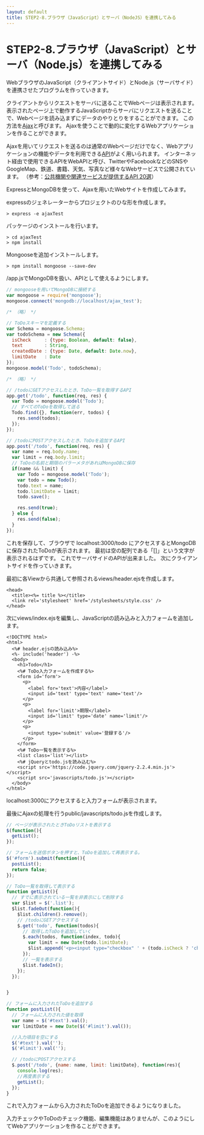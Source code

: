 ```yaml
---
layout: default
title: STEP2-8.ブラウザ（JavaScript）とサーバ（NodeJS）を連携してみる
---
```

# STEP2-8.ブラウザ（JavaScript）とサーバ（Node.js）を連携してみる

WebブラウザのJavaScript（クライアントサイド）とNode.js（サーバサイド）を連携させたプログラムを作っていきます。

クライアントからリクエストをサーバに送ることでWebページは表示されます。
表示されたページ上で動作するJavaScriptからサーバにリクエストを送ることで、Webページを読み込まずにデータのやりとりをすることができます。
この方法を[Ajax](http://ja.wikipedia.org/wiki/Ajax)と呼びます。
Ajaxを使うことで動的に変化するWebアプリケーションを作ることができます。

Ajaxを用いてリクエストを送るのは通常のWebページだけでなく、Webアプリケーションの機能やデータを利用できる[API](http://ja.wikipedia.org/wiki/%E3%82%A2%E3%83%97%E3%83%AA%E3%82%B1%E3%83%BC%E3%82%B7%E3%83%A7%E3%83%B3%E3%83%97%E3%83%AD%E3%82%B0%E3%83%A9%E3%83%9F%E3%83%B3%E3%82%B0%E3%82%A4%E3%83%B3%E3%82%BF%E3%83%95%E3%82%A7%E3%83%BC%E3%82%B9)がよく用いられます。
インターネット経由で使用できるAPIをWebAPIと呼び、TwitterやFacebookなどのSNSやGoogleMap、鉄道、書籍、天気、写真など様々なWebサービスで公開されています。
（参考：[公共機関や関連サービスが提供するAPI 20選](https://ferret-plus.com/2481)）

ExpressとMongoDBを使って、Ajaxを用いたWebサイトを作成してみます。

expressのジェネレーターからプロジェクトのひな形を作成します。

```
> express -e ajaxTest
```

パッケージのインストールを行います。

```
> cd ajaxTest
> npm install
```

Mongooseを追加インストールします。

```
> npm install mongoose --save-dev
```

/app.jsでMongoDBを扱い、APIとして使えるようにします。

```js
// mongooseを用いてMongoDBに接続する
var mongoose = require('mongoose');
mongoose.connect('mongodb://localhost/ajax_test');

/* （略） */

// ToDoスキーマを定義する
var Schema = mongoose.Schema;
var todoSchema = new Schema({
  isCheck     : {type: Boolean, default: false},
  text        : String,
  createdDate : {type: Date, default: Date.now},
  limitDate   : Date
});
mongoose.model('Todo', todoSchema);

/* （略） */

// /todoにGETアクセスしたとき、ToDo一覧を取得するAPI
app.get('/todo', function(req, res) {
  var Todo = mongoose.model('Todo');
  // すべてのToDoを取得して送る
  Todo.find({}, function(err, todos) {
    res.send(todos);
  });
});

// /todoにPOSTアクセスしたとき、ToDoを追加するAPI
app.post('/todo', function(req, res) {
  var name = req.body.name;
  var limit = req.body.limit;
  // ToDoの名前と期限のパラーメタがあればMongoDBに保存
  if(name && limit) {
    var Todo = mongoose.model('Todo');
    var todo = new Todo();
    todo.text = name;
    todo.limitDate = limit;
    todo.save();

    res.send(true);
  } else {
    res.send(false);
  }
});
```
これを保存して、ブラウザで localhost:3000/todo にアクセスするとMongoDBに保存されたToDoが表示されます。
最初は空の配列である「[]」という文字が表示されるはずです。
これでサーバサイドのAPIが出来ました。
次にクライアントサイドを作っていきます。

最初に各Viewから共通して参照されるviews/header.ejsを作成します。

```ejs
<head>
  <title><%= title %></title>
  <link rel='stylesheet' href='/stylesheets/style.css' />
</head>
```

次にviews/index.ejsを編集し、JavaScriptの読み込みと入力フォームを追加します。

```ejs
<!DOCTYPE html>
<html>
  <%# header.ejsの読み込み%>
  <%- include('header') -%>
  <body>
    <h1>Todo</h1>
    <%# ToDo入力フォームを作成する%>
    <form id='form'>
      <p>
        <label for='text'>内容</label>
        <input id='text' type='text' name='text'/>
      </p>
      <p>
        <label for='limit'>期限</label>
        <input id='limit' type='date' name='limit'/>
      </p>
      <p>
        <input type='submit' value='登録する'/>
      </p>
    </form>
    <%# ToDo一覧を表示する%>
    <list class='list'></list>
    <%# jQueryとtodo.jsを読み込む%>
    <script src='https://code.jquery.com/jquery-2.2.4.min.js'></script>
    <script src='javascripts/todo.js'></script>
  </body>
</html>

```

localhost:3000にアクセスすると入力フォームが表示されます。  

最後にAjaxの処理を行うpublic/javascripts/todo.jsを作成します。

```js
// ページが表示されたときToDoリストを表示する
$(function(){
  getList();
});

// フォームを送信ボタンを押すと、ToDoを追加して再表示する。
$('#form').submit(function(){
  postList();
  return false;
});

// ToDo一覧を取得して表示する
function getList(){
  // すでに表示されている一覧を非表示にして削除する
  var $list = $('.list');
  $list.fadeOut(function(){
    $list.children().remove();
    // /todoにGETアクセスする
    $.get('todo', function(todos){
      // 取得したToDoを追加していく
      $.each(todos, function(index, todo){
        var limit = new Date(todo.limitDate);
        $list.append('<p><input type="checkbox" ' + (todo.isCheck ? 'checked' : '') + '>' + todo.text + ' (~' + limit.toLocaleString() + ')</p>');
      });
      // 一覧を表示する
      $list.fadeIn();
    });
  });


}

// フォームに入力されたToDoを追加する
function postList(){
  // フォームに入力された値を取得
  var name = $('#text').val();
  var limitDate = new Date($('#limit').val());

  //入力項目を空にする
  $('#text').val('');
  $('#limit').val('');

  // /todoにPOSTアクセスする
  $.post('/todo', {name: name, limit: limitDate}, function(res){
    console.log(res);
    //再度表示する
    getList();
  });
}
```

これで入力フォームから入力されたToDoを追加できるようになりました。

入力チェックやToDoのチェック機能、編集機能はありませんが、このようにしてWebアプリケーションを作ることができます。

